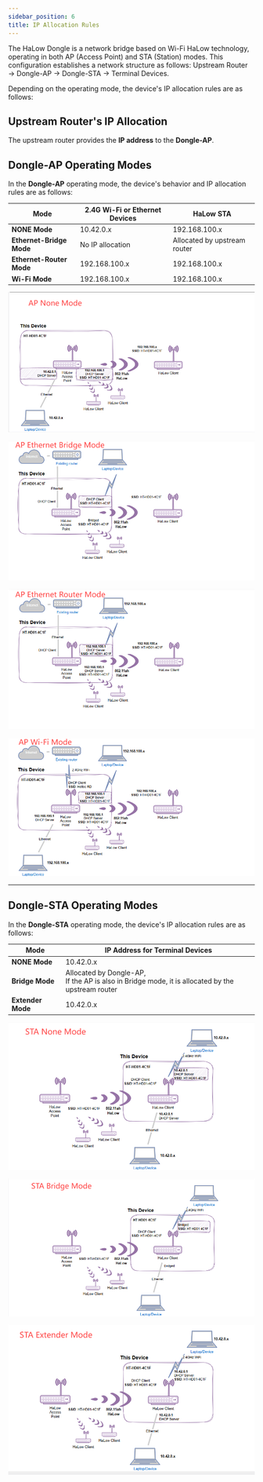 ```yaml
---
sidebar_position: 6
title: IP Allocation Rules
---
```





The HaLow Dongle is a network bridge based on Wi-Fi HaLow technology, operating in both AP (Access Point) and STA (Station) modes. This configuration establishes a network structure as follows: Upstream Router → Dongle-AP → Dongle-STA → Terminal Devices.

Depending on the operating mode, the device's IP allocation rules are as follows:

## Upstream Router's IP Allocation

The upstream router provides the **IP address** to the **Dongle-AP**.

## Dongle-AP Operating Modes

In the **Dongle-AP** operating mode, the device's behavior and IP allocation rules are as follows:

| Mode                     | 2.4G Wi-Fi or Ethernet Devices | HaLow STA                    |
| ------------------------ | ------------------------------ | ---------------------------- |
| **NONE Mode**            | 10.42.0.x                      | 192.168.100.x                |
| **Ethernet-Bridge Mode** | No IP allocation               | Allocated by upstream router |
| **Ethernet-Router Mode** | 192.168.100.x                  | 192.168.100.x                |
| **Wi-Fi Mode**           | 192.168.100.x                  | 192.168.100.x                |

![](img/ip_rules/01.png)

![](img/ip_rules/02.png)

![](img/ip_rules/03.png)

![](img/ip_rules/04.png)

------

## Dongle-STA Operating Modes

In the **Dongle-STA** operating mode, the device's IP allocation rules are as follows:

| Mode              | IP Address for Terminal Devices |
| ----------------- | ------------------------------- |
| **NONE Mode**     | 10.42.0.x                       |
| **Bridge Mode**   | Allocated by Dongle-AP,<br />If the AP is also in Bridge mode, it is allocated by the upstream router |
| **Extender Mode** | 10.42.0.x                       |

![](img/ip_rules/05.png)

![](img/ip_rules/06.png)

![](img/ip_rules/07.png)